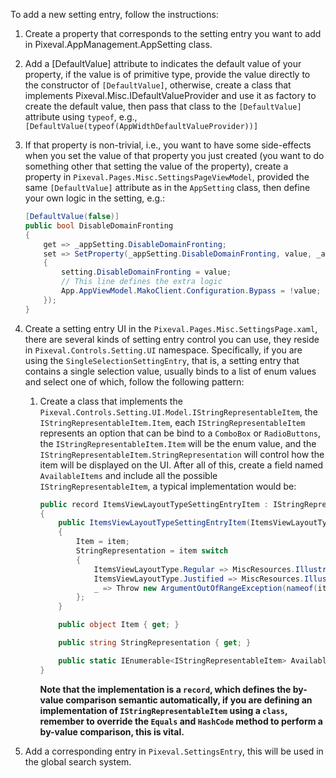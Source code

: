 To add a new setting entry, follow the instructions:

1. Create a property that corresponds to the setting entry you want to add in Pixeval.AppManagement.AppSetting class.
2. Add a [DefaultValue] attribute to indicates the default value of your property, if the value is of primitive type, provide the value directly to the constructor of `[DefaultValue]`, otherwise, create a class that implements Pixeval.Misc.IDefaultValueProvider and use it as factory to create the default value, then pass that class to the `[DefaultValue]` attribute using `typeof`, e.g., `[DefaultValue(typeof(AppWidthDefaultValueProvider))]`
3. If that property is non-trivial, i.e., you want to have some side-effects when you set the value of that property you just created (you want to do something other that setting the value of the property), create a property in `Pixeval.Pages.Misc.SettingsPageViewModel`, provided the same `[DefaultValue]` attribute as in the `AppSetting` class, then define your own logic in the setting, e.g.:
    ```cs
    [DefaultValue(false)]
    public bool DisableDomainFronting
    {
        get => _appSetting.DisableDomainFronting;
        set => SetProperty(_appSetting.DisableDomainFronting, value, _appSetting, (setting, value) =>
        {
            setting.DisableDomainFronting = value;
            // This line defines the extra logic
            App.AppViewModel.MakoClient.Configuration.Bypass = !value;
        });
    }
    ```
4. Create a setting entry UI in the `Pixeval.Pages.Misc.SettingsPage.xaml`, there are several kinds of setting entry control you can use, they reside in `Pixeval.Controls.Setting.UI` namespace. Specifically, if you are using the `SingleSelectionSettingEntry`, that is, a setting entry that contains a single selection value, usually binds to a list of enum values and select one of which, follow the following pattern:
    1. Create a class that implements the `Pixeval.Controls.Setting.UI.Model.IStringRepresentableItem`, the `IStringRepresentableItem.Item`, each `IStringRepresentableItem` represents an option that can be bind to a `ComboBox` or `RadioButtons`, the `IStringRepresentableItem.Item` will be the enum value, and the `IStringRepresentableItem.StringRepresentation` will control how the item will be displayed on the UI. After all of this, create a field named `AvailableItems` and include all the possible `IStringRepresentableItem`, a typical implementation would be:
        ```cs
        public record ItemsViewLayoutTypeSettingEntryItem : IStringRepresentableItem
        {
            public ItemsViewLayoutTypeSettingEntryItem(ItemsViewLayoutType item)
            {
                Item = item;
                StringRepresentation = item switch
                {
                    ItemsViewLayoutType.Regular => MiscResources.IllustrationViewRegularLayout,
                    ItemsViewLayoutType.Justified => MiscResources.IllustrationViewJustifiedLayout,
                    _ => Throw new ArgumentOutOfRangeException(nameof(item), item, null)
                };
            }

            public object Item { get; }

            public string StringRepresentation { get; }

            public static IEnumerable<IStringRepresentableItem> AvailableItems { get; } = Enum.GetValues<ItemsViewLayoutType>().Select(i => new ItemsViewLayoutTypeSettingEntryItem(i));
        }
        ```

        **Note that the implementation is a `record`, which defines the by-value comparison semantic automatically, if you are defining an implementation of `IStringRepresentableItem` using a `class`, remember to override the `Equals` and `HashCode` method to perform a by-value comparison, this is vital.**

5. Add a corresponding entry in `Pixeval.SettingsEntry`, this will be used in the global search system.
